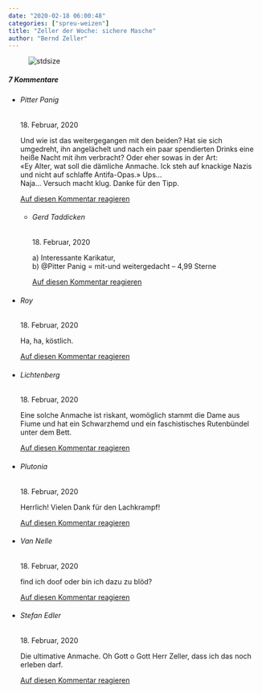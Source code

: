 ```yaml
---
date: "2020-02-18 06:00:48"
categories: ["spreu-weizen"]
title: "Zeller der Woche: sichere Masche"
author: "Bernd Zeller"
---
```



<figure>
<img src="https://www.publicomag.com/wp-content/uploads/2020/02/sichere-Masche.jpg" alt=stdsize>
</figure>


<!--more-->
<h5 class="comments-h">
7 Kommentare </h5>
<ul class="commentlist">
<li class="comment even thread-even depth-1 clearfix" id="li-comment-33148">
<h6 class="author">Pitter Panig</h6> <span class="date">18. Februar, 2020</span>



Und wie ist das weitergegangen mit den beiden? Hat sie sich umgedreht, ihn angelächelt und nach ein paar spendierten Drinks eine heiße Nacht mit ihm verbracht? Oder eher sowas in der Art:<br>
«Ey Alter, wat soll die dämliche Anmache. Ick steh auf knackige Nazis und nicht auf schlaffe Antifa-Opas.» Ups&#8230;<br>
Naja&#8230; Versuch macht klug. Danke für den Tipp.

<a rel="nofollow" class="comment-reply-link" href="#comment-33148" data-commentid="33148" data-postid="10587" data-belowelement="comment-33148" data-respondelement="respond" data-replyto="Antworte auf Pitter Panig" aria-label="Antworte auf Pitter Panig">Auf diesen Kommentar reagieren</a> 


<ul class="children">
<li class="comment odd alt depth-2 clearfix" id="li-comment-33248">
<h6 class="author">Gerd Taddicken</h6> <span class="date">18. Februar, 2020</span>



a) Interessante Karikatur,<br>
b) @Pitter Panig = mit-und weitergedacht – 4,99 Sterne

<a rel="nofollow" class="comment-reply-link" href="#comment-33248" data-commentid="33248" data-postid="10587" data-belowelement="comment-33248" data-respondelement="respond" data-replyto="Antworte auf Gerd Taddicken" aria-label="Antworte auf Gerd Taddicken">Auf diesen Kommentar reagieren</a> 


</li>
</ul>
</li>
<li class="comment even thread-odd thread-alt depth-1 clearfix" id="li-comment-33156">
<h6 class="author">Roy</h6> <span class="date">18. Februar, 2020</span>



Ha, ha, köstlich.

<a rel="nofollow" class="comment-reply-link" href="#comment-33156" data-commentid="33156" data-postid="10587" data-belowelement="comment-33156" data-respondelement="respond" data-replyto="Antworte auf Roy" aria-label="Antworte auf Roy">Auf diesen Kommentar reagieren</a> 


</li>
<li class="comment odd alt thread-even depth-1 clearfix" id="li-comment-33160">
<h6 class="author">Lichtenberg</h6> <span class="date">18. Februar, 2020</span>



Eine solche Anmache ist riskant, womöglich stammt die Dame aus Fiume und hat ein Schwarzhemd und ein faschistisches Rutenbündel unter dem Bett.

<a rel="nofollow" class="comment-reply-link" href="#comment-33160" data-commentid="33160" data-postid="10587" data-belowelement="comment-33160" data-respondelement="respond" data-replyto="Antworte auf Lichtenberg" aria-label="Antworte auf Lichtenberg">Auf diesen Kommentar reagieren</a> 


</li>
<li class="comment even thread-odd thread-alt depth-1 clearfix" id="li-comment-33218">
<h6 class="author">Plutonia</h6> <span class="date">18. Februar, 2020</span>



Herrlich! Vielen Dank für den Lachkrampf!

<a rel="nofollow" class="comment-reply-link" href="#comment-33218" data-commentid="33218" data-postid="10587" data-belowelement="comment-33218" data-respondelement="respond" data-replyto="Antworte auf Plutonia" aria-label="Antworte auf Plutonia">Auf diesen Kommentar reagieren</a> 


</li>
<li class="comment odd alt thread-even depth-1 clearfix" id="li-comment-33232">
<h6 class="author">Van Nelle</h6> <span class="date">18. Februar, 2020</span>



find ich doof oder bin ich dazu zu blöd?

<a rel="nofollow" class="comment-reply-link" href="#comment-33232" data-commentid="33232" data-postid="10587" data-belowelement="comment-33232" data-respondelement="respond" data-replyto="Antworte auf Van Nelle" aria-label="Antworte auf Van Nelle">Auf diesen Kommentar reagieren</a> 


</li>
<li class="comment even thread-odd thread-alt depth-1 clearfix" id="li-comment-33252">
<h6 class="author">Stefan Edler</h6> <span class="date">18. Februar, 2020</span>



Die ultimative Anmache. Oh Gott o Gott Herr Zeller, dass ich das noch erleben darf.

<a rel="nofollow" class="comment-reply-link" href="#comment-33252" data-commentid="33252" data-postid="10587" data-belowelement="comment-33252" data-respondelement="respond" data-replyto="Antworte auf Stefan Edler" aria-label="Antworte auf Stefan Edler">Auf diesen Kommentar reagieren</a> 


</li>
</ul>
